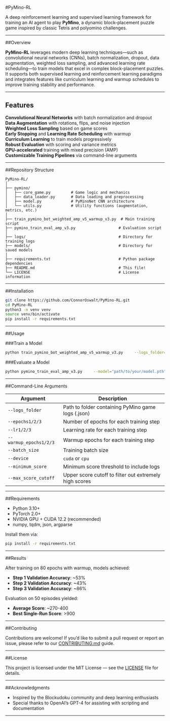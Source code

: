 #PyMino-RL

A deep reinforcement learning and supervised learning framework for training an AI agent to play **PyMino**, a dynamic block-placement puzzle game inspired by classic Tetris and polyomino challenges.

---

##Overview

**PyMino-RL** leverages modern deep learning techniques—such as convolutional neural networks (CNNs), batch normalization, dropout, data augmentation, weighted loss sampling, and advanced learning rate scheduling—to train models that excel in complex block-placement puzzles. It supports both supervised learning and reinforcement learning paradigms and integrates features like curriculum learning and warmup schedules to improve training stability and performance.

---

## Features

**Convolutional Neural Networks** with batch normalization and dropout  
**Data Augmentation** with rotations, flips, and noise injection  
**Weighted Loss Sampling** based on game scores  
**Early Stopping** and **Learning Rate Scheduling** with warmup  
**Curriculum Learning** to train models progressively  
**Robust Evaluation** with scoring and variance metrics  
**GPU-accelerated** training with mixed precision (AMP)  
**Customizable Training Pipelines** via command-line arguments  

---

##Repository Structure

```
PyMino-RL/
│
├── pymino/
│   ├── core_game.py         # Game logic and mechanics
│   ├── data_loader.py       # Data loading and preprocessing
│   ├── model.py             # PyMinoNet CNN architecture
│   └── utils.py             # Utility functions (augmentation, metrics, etc.)
│
├── train_pymino_bot_weighted_amp_v5_warmup_v3.py  # Main training script
├── pymino_train_eval_amp_v3.py                   # Evaluation script
│
├── logs/                                         # Directory for training logs
├── models/                                       # Directory for saved models
│
├── requirements.txt                              # Python package dependencies
├── README.md                                     # This file!
└── LICENSE                                       # License information
```

---

##Installation

```bash
git clone https://github.com/ConnorOswalt/PyMino-RL.git
cd PyMino-RL
python3 -m venv venv
source venv/bin/activate
pip install -r requirements.txt
```

---

##Usage

###Train a Model

```bash
python train_pymino_bot_weighted_amp_v5_warmup_v3.py     --logs_folder="/path/to/logs"     --epochs1=80 --lr1=1e-4 --warmup_epochs1=3     --epochs2=80 --lr2=1.5e-4 --warmup_epochs2=3     --epochs3=80 --lr3=1e-4 --warmup_epochs3=3     --batch_size=512     --device="cuda"     --minimum_score=500     --max_score_cutoff=0
```

###Evaluate a Model

```bash
python pymino_train_eval_amp_v3.py     --model="path/to/your/model.pth"
```

---

##Command-Line Arguments

| Argument | Description |
|----------|-------------|
| `--logs_folder` | Path to folder containing PyMino game logs (.json) |
| `--epochs1/2/3` | Number of epochs for each training step |
| `--lr1/2/3` | Learning rate for each training step |
| `--warmup_epochs1/2/3` | Warmup epochs for each training step |
| `--batch_size` | Training batch size |
| `--device` | `cuda` or `cpu` |
| `--minimum_score` | Minimum score threshold to include logs |
| `--max_score_cutoff` | Upper score cutoff to filter out extremely high scores |

---

##Requirements

- Python 3.10+
- PyTorch 2.0+
- NVIDIA GPU + CUDA 12.2 (recommended)
- numpy, tqdm, json, argparse

Install them via:

```bash
pip install -r requirements.txt
```

---

##Results

After training on 80 epochs with warmup, models achieved:
- **Step 1 Validation Accuracy**: ~53%
- **Step 2 Validation Accuracy**: ~43%
- **Step 3 Validation Accuracy**: ~86%

Evaluation on 50 episodes yielded:
- **Average Score**: ~270-400
- **Best Single-Run Score**: >900

---

##Contributing

Contributions are welcome! If you’d like to submit a pull request or report an issue, please refer to our [CONTRIBUTING.md](CONTRIBUTING.md) guide.

---

##License

This project is licensed under the MIT License — see the [LICENSE](LICENSE) file for details.

---

##Acknowledgments

- Inspired by the Blockudoku community and deep learning enthusiasts
- Special thanks to OpenAI’s GPT-4 for assisting with scripting and documentation

---
